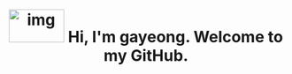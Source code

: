 <h1 align="center"><img  src="http://www.fashionbiz.co.kr/images/TN/AR/6-%ED%8A%B8%EC%9C%84%ED%8B%B03.JPG" alt="img" style="height: 60px; width: 100px;"/> Hi, I'm gayeong. Welcome to my GitHub.</h1>

